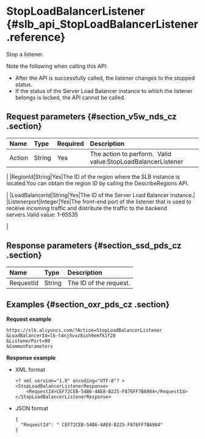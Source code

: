 # StopLoadBalancerListener {#slb_api_StopLoadBalancerListener .reference}

Stop a listener.

Note the following when calling this API:

-   After the API is successfully called, the listener changes to the stopped status.
-   If the status of the Server Load Balancer instance to which the listener belongs is locked, the API cannot be called.

## Request parameters {#section_v5w_nds_cz .section}

|Name|Type|Required|Description|
|:---|:---|:-------|:----------|
|Action|String|Yes|The action to perform.  Valid value:StopLoadBalancerListener

|
|RegionId|String|Yes|The ID of the region where the SLB instance is located.You can obtain the region ID by calling the DescribeRegions API.

|
|LoadBalancerId|String|Yes|The ID of the Server Load Balancer instance.|
|Listenerport|Integer|Yes|The front-end port of the listener that is used to receive incoming traffic and distribute the traffic to the backend servers.Valid value: 1-65535

|

## Response parameters {#section_ssd_pds_cz .section}

|Name|Type|Description|
|:---|:---|:----------|
|RequestId|String|The ID of the request.|

## Examples {#section_oxr_pds_cz .section}

**Request example**

``` {#public}
https://slb.aliyuncs.com/?Action=StopLoadBalancerListener
&LoadBalancerId=lb-t4nj5vuz8ish9emfk1f20
&ListenerPort=80
&CommonParameters
```

**Response example**

-   XML format

    ```
    <? xml version="1.0" encoding="UTF-8"? >
    <StopLoadBalancerListenerResponse>
    	<RequestId>CEF72CEB-54B6-4AE8-B225-F876FF7BA984</RequestId>
    </StopLoadBalancerListenerResponse>
    ```

-   JSON format

    ```
    {
      "RequestId": " CEF72CEB-54B6-4AE8-B225-F876FF7BA984"
    }
    ```


